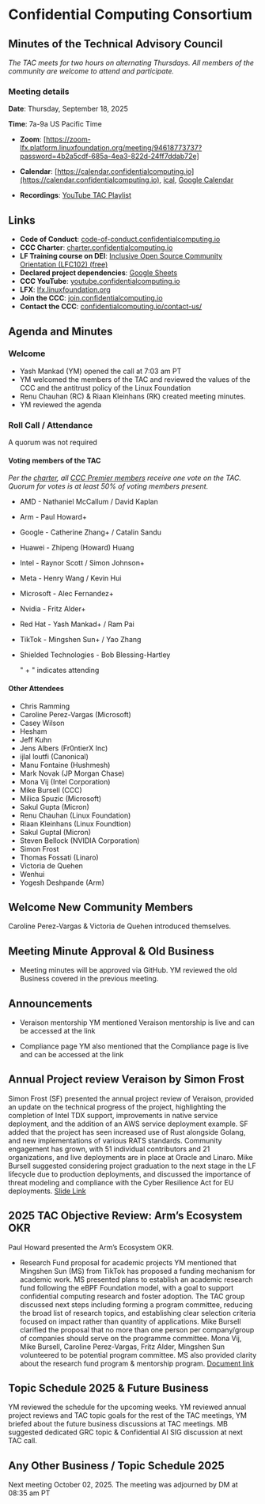# Confidential Computing Consortium

## Minutes of the Technical Advisory Council

*The TAC meets for two hours on alternating Thursdays. All members of the community are welcome to attend and participate.*

### Meeting details

**Date**: Thursday, September 18, 2025

**Time**: 7a-9a US Pacific Time

* **Zoom**: [https://zoom-lfx.platform.linuxfoundation.org/meeting/94618773737?password=4b2a5cdf-685a-4ea3-822d-24ff7ddab72e]

* **Calendar**: [https://calendar.confidentialcomputing.io](https://calendar.confidentialcomputing.io),
[ical](https://calendar.google.com/calendar/ical/c\_c0pcihr7n2n1k3a38i32d9ag10%40group.calendar.google.com/public/basic.ics),
[Google Calendar](https://calendar.google.com/calendar/u/0/r?cid=c\_c0pcihr7n2n1k3a38i32d9ag10@group.calendar.google.com)

* **Recordings**: [YouTube TAC Playlist](https://www.youtube.com/playlist?list=PLmfkUJc39uMjaB_I1dYW72I44kr9QzG_B)

## Links

* **Code of Conduct**: [code-of-conduct.confidentialcomputing.io](https://code-of-conduct.confidentialcomputing.io)
* **CCC Charter**: [charter.confidentialcomputing.io](https://charter.confidentialcomputing.io)
* **LF Training course on DEI**: [Inclusive Open Source Community Orientation (LFC102) (free)](https://training.linuxfoundation.org/training/inclusive-open-source-community-orientation-lfc102/)
* **Declared project dependencies**: [Google Sheets](https://docs.google.com/spreadsheets/d/1UKnbbGWXYLjnPZsox3zmYo59nv3XSXjePfas5E2fER0/edit#gid=0)
* **CCC YouTube**: [youtube.confidentialcomputing.io](https://youtube.confidentialcomputing.io)
* **LFX**: [lfx.linuxfoundation.org](https://lfx.linuxfoundation.org)
* **Join the CCC**: [join.confidentialcomputing.io](https://join.confidentialcomputing.io)
* **Contact the CCC**: [confidentialcomputing.io/contact-us/](https://confidentialcomputing.io/contact-us/)

## Agenda and Minutes

### Welcome

* Yash Mankad (YM) opened the call at 7:03 am PT
* YM welcomed the members of the TAC and reviewed the values of the CCC and the antitrust policy of the Linux Foundation
* Renu Chauhan (RC) & Riaan Kleinhans (RK) created meeting minutes.
* YM reviewed the agenda


### Roll Call / Attendance

A quorum was not required

#### Voting members of the TAC

*Per the [charter](https://charter.confidentialcomputing.io), all [CCC Premier members](https://confidentialcomputing.io/members/) receive one vote on the TAC. Quorum for votes is at least 50% of voting members present.*

* AMD - Nathaniel McCallum / David Kaplan
* Arm - Paul Howard+  
* Google - Catherine Zhang+ / Catalin Sandu 
* Huawei - Zhipeng (Howard) Huang 
* Intel - Raynor Scott / Simon Johnson+
* Meta - Henry Wang / Kevin Hui
* Microsoft - Alec Fernandez+
* Nvidia - Fritz Alder+
* Red Hat -  Yash Mankad+ / Ram Pai 
* TikTok -  Mingshen Sun+ / Yao Zhang
* Shielded Technologies - Bob Blessing-Hartley 

   " + " indicates attending

#### Other Attendees
* Chris Ramming
* Caroline Perez-Vargas (Microsoft)
* Casey Wilson
* Hesham  
* Jeff Kuhn
* Jens Albers (Fr0ntierX Inc)  
* ijlal loutfi (Canonical)
* Manu Fontaine (Hushmesh)  
* Mark Novak (JP Morgan Chase)
* Mona Vij (Intel Corporation)  
* Mike Bursell (CCC)
* Milica Spuzic (Microsoft)
* Sakul Gupta (Micron)
* Renu Chauhan (Linux Foundation)
* Riaan Kleinhans (Linux Foundtion)
* Sakul Guptal (Micron)
* Steven Bellock (NVIDIA Corporation) 
* Simon Frost
* Thomas Fossati (Linaro)
* Victoria de Quehen  
* Wenhui
* Yogesh Deshpande (Arm)

 ## Welcome New Community Members
Caroline Perez-Vargas  & Victoria de Quehen introduced themselves.

## Meeting Minute Approval & Old Business
* Meeting minutes will be approved via GitHub. YM reviewed the old Business covered in the previous meeting.

## Announcements
* Veraison mentorship
YM mentioned Veraison mentorship is live and can be accessed at the link

* Compliance page
YM also mentioned that the Compliance page  is live and can be accessed at the link


## Annual Project review Veraison by Simon Frost
Simon Frost (SF) presented the annual project review of Veraison, provided an update on the technical progress of the project, highlighting the completion of Intel TDX support, improvements in native service deployment, and the addition of an AWS service deployment example. SF added that the project has seen increased use of Rust alongside Golang, and new implementations of various RATS standards. Community engagement has grown, with 51 individual contributors and 21 organizations, and live deployments are in place at Oracle and Linaro. Mike Bursell suggested considering project graduation to the next stage in the LF lifecycle due to production deployments, and discussed the importance of threat modeling and compliance with the Cyber Resilience Act for EU deployments. [Slide Link](./Veraison_Project_Annual-Review-2025.pdf)


## 2025 TAC Objective Review:  Arm’s Ecosystem OKR
 Paul Howard presented the Arm’s Ecosystem OKR.


* Research Fund proposal for academic projects
YM mentioned that Mingshen Sun (MS) from TikTok has proposed a funding mechanism for academic work. MS presented plans to establish an academic research fund following the eBPF Foundation model, with a goal to support confidential computing research and foster adoption. The TAC group discussed next steps including forming a program committee, reducing the broad list of research topics, and establishing clear selection criteria focused on impact rather than quantity of applications. 
Mike Bursell clarified the proposal that no more than one person per company/group of companies should serve on the programme committee.
Mona Vij, Mike Bursell, Caroline Perez-Vargas, Fritz Alder, Mingshen Sun volunteered to be potential program committee. MS also provided clarity about the research fund program & mentorship program. [Document link](./Confidential%20Computing%20Consortium%20Research%20Fund.pdf)

## Topic Schedule 2025  &  Future Business
YM reviewed the schedule for the upcoming weeks. YM reviewed annual project reviews and TAC topic goals for the rest of the TAC meetings, YM briefed about the future business discussions at TAC meetings. 
MB suggested dedicated GRC topic & Confidential AI SIG discussion at next TAC call.

## Any Other Business / Topic Schedule 2025

Next meeting October 02, 2025. The meeting was adjourned by DM at 08:35 am PT


